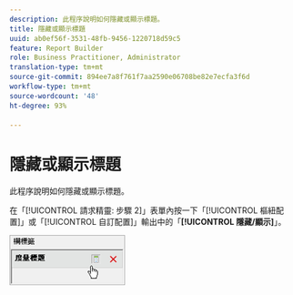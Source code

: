 ```yaml
---
description: 此程序說明如何隱藏或顯示標題。
title: 隱藏或顯示標題
uuid: ab0ef56f-3531-48fb-9456-1220718d59c5
feature: Report Builder
role: Business Practitioner, Administrator
translation-type: tm+mt
source-git-commit: 894ee7a8f761f7aa2590e06708be82e7ecfa3f6d
workflow-type: tm+mt
source-wordcount: '48'
ht-degree: 93%

---
```



# 隱藏或顯示標題

此程序說明如何隱藏或顯示標題。

在「[!UICONTROL 請求精靈: 步驟 2]」表單內按一下「[!UICONTROL 樞紐配置]」或「[!UICONTROL 自訂配置]」輸出中的「**[!UICONTROL 隱藏/顯示]**」。

![](assets/hide_show_header.png)

